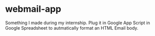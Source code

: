 # webmail-app
Something I made during my internship. Plug it in Google App Script in Google Spreadsheet to autmatically format an HTML Email body.